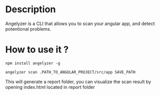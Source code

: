 
# Description 

Angelyzer is a CLI that allows you to scan your angular app, and detect potentional problems.

# How to use it ?

`npm install angelyzer -g`

`angelyzer scan .PATH_TO_ANGULAR_PROJECT/src/app SAVE_PATH`

This will generate a report folder, you can visualize the scan result by opening index.html located in report folder